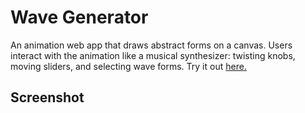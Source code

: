 # Wave Generator
An animation web app that draws abstract forms on a canvas. Users interact with the animation like a musical synthesizer: twisting knobs, moving sliders, and selecting wave forms. Try it out [here.](https://www.theostavrides.com/wavesite)

## Screenshot
